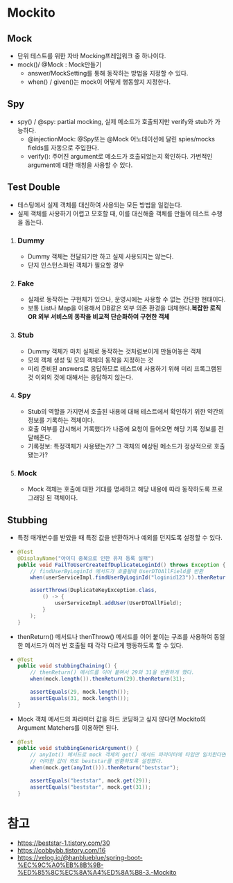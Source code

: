 # Mockito
## Mock
- 단위 테스트를 위한 자바 Mocking프레임워크 중 하나이다.
- mock()/ @Mock : Mock만들기
  - answer/MockSetting를 통해 동작하는 방법을 지정할 수 있다.
  - when() / given()는 mock이 어떻게 행동할지 지정한다.
## Spy
- spy() / @spy: partial mocking, 실제 메소드가 호출되지만 verify와 stub가 가능하다. 
  - @injectionMock: @Spy또는 @Mock 어노테이션에 달린 spies/mocks fields를 자동으로 주입한다.
  - verify(): 주어진 argument로 메소드가 호출되었는지 확인하다. 가변적인 argument에 대한 매칭을 사용할 수 있다.
## Test Double
- 테스팅에서 실제 객체를 대신하여 사용되는 모든 방법을 일컫는다.
- 실제 객체를 사용하기 어렵고 모호할 때, 이를 대신해줄 객체를 만들어 테스트 수행을 돕는다.
1. ### Dummy
   - Dummy 객체는 전달되기만 하고 실제 사용되지는 않는다.
   - 단지 인스턴스화된 객체가 필요할 경우
2. ### Fake
   - 실제로 동작하는 구현체가 있으나, 운영시에는 사용할 수 없는 간단한 현태이다.
   - 보통 List나 Map을 이용해서 DB같은 외부 의존 환경을 대체한다.**복잡한 로직 OR 외부 서비스의 동작을 비교적 단순화하여 구현한 객체**
3. ### Stub
   - Dummy 객체가 마치 실제로 동작하는 것처럼보이게 만들어놓은 객체
   - 모의 객체 생성 및 모의 객체의 동작을 지정하는 것
   - 미리 준비된 answers로 응답하므로 테스트에 사용하기 위해 미리 프록그램된 것 이외의 것에 대해서는 응답하지 않는다.
4. ### Spy
   - Stub의 역할을 가지면서 호출된 내용에 대해 테스트에서 확인하기 위한 약간의 정보를 기록하는 객체이다.
   - 호출 여부를 감시해서 기록했다가 나중에 요청이 들어오면 해당 기록 정보를 전달해준다.
   - 기록정보: 특정객체가 사용됐는가? 그 객체의 예상된 메소드가 정상적으로 호출됐는가?
5. ### Mock
   - Mock 객체는 호출에 대한 기대를 명세하고 해당 내용에 따라 동작하도록 프로그래밍 된 객체이다.

## Stubbing
- 특정 매개변수를 받았을 때 특정 값을 반환하거나 예외를 던지도록 설정할 수 있다.
- ``` java
  @Test
  @DisplayName("아이디 중복으로 인한 유저 등록 실패")
  public void FailToUserCreateIfDuplicateLoginId() throws Exception {
      // findUserByLoginId 메서드가 호출될때 UserDTOAllField를 반환
      when(userServiceImpl.findUserByLoginId("loginid123")).thenReturn(UserDTOAllField);

      assertThrows(DuplicateKeyException.class,
          () -> {
              userServiceImpl.addUser(UserDTOAllField);
          }
      );
  }
- thenReturn() 메서드나 thenThrow() 메서드를 이어 붙이는 구조를 사용하여 동일한 메서드가 여러 번 호출될 때 각각 다르게 행동하도록 할 수 있다.
- ``` java
  @Test
  public void stubbingChaining() {
      // thenReturn() 메서드를 이어 붙여서 29와 31을 반환하게 했다.
      when(mock.length()).thenReturn(29).thenReturn(31);
      
      assertEquals(29, mock.length());
      assertEquals(31, mock.length());
  }
- Mock 객체 메서드의 파라미터 값을 하드 코딩하고 싶지 않다면 Mockito의 Argument Matchers를 이용하면 된다.
- ``` java
  @Test
  public void stubbingGenericArgument() {
      // anyInt() 메서드로 mock 객체의 get() 메서드 파라미터에 타입만 일치한다면
      // 어떠한 값이 와도 beststar를 반환하도록 설정했다.
      when(mock.get(anyInt())).thenReturn("beststar");
      
      assertEquals("beststar", mock.get(29));
      assertEquals("beststar", mock.get(31));
  }

# 참고 
- https://beststar-1.tistory.com/30
- https://cobbybb.tistory.com/16
- https://velog.io/@hanblueblue/spring-boot-%EC%9C%A0%EB%8B%9B-%ED%85%8C%EC%8A%A4%ED%8A%B8-3.-Mockito